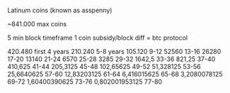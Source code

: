  Latinum coins
(known as asspenny)

~841.000 max coins

5 min block timeframe
1 coin subsidy/block
diff = btc protocol

420.480 first 4 years
210.240 5-8 years
105.120 9-12
52560 13-16
26280 17-20
13140 21-24
6570 25-28
3285 29-32
1642,5 33-36
821,25 37-40
410,625 41-44
205,3125 45-48
102,65625 49-52
51,328125 53-56
25,6640625 57-60
12,83203125 61-64
6,416015625 65-68
3,2080078125 69-72
1,60400390625 73-76
0,802001953125 77-80